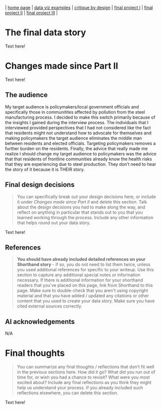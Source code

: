 | [home page](https://maddiec1.github.io/maddie-curtis-porfolio/) | [data viz examples](dataviz-examples) | [critique by design](critique-by-design) | [final project I](final-project-part-one) | [final project II](final-project-part-two) | [final project III](final-project-part-three) |

# The final data story

Text here!

# Changes made since Part II

Text here!

## The audience

My target audience is policymakers/local government officials and specifically those in communitites affected by pollution from the steel manufacturing process. I decided to make this switch primarily because of the insights I gained during the interview process. The individuals that I interviewed provided perspectives that I had not considered like the fact that residents might not understand how to advocate for themselves and making policymakers the target audience eliminates the middle man between residents and elected officials. Targeting policymakers removes a further burden on the residents. Finally, the advice that really made me realize I should change my target audience to policymakers was the advice that that residents of frontline communities already know the health risks that they are experiencing due to steel production. They don’t need to hear the story of it because it is THEIR story.


## Final design decisions
> You can specifically break out your design decisions here, or include it under *Changes made since Part II* and delete this section. Talk about the design decisions you had to make along the way, and reflect on anything in particular that stands out to you that you learned working through the process.  Include any other information that helps round out your data story. 

Text here!

## References
> **You should have already included detailed references on your Shorthand story** - if so, you do not need to list them twice, unless you used additional references for specific to your writeup. Use this section to capture any additional special notes or information necessary. If there is additional information for your shorthand readers that you've placed on this page, link from Shorthand to this page. Make sure to double-check that you aren't using copyright material and that you have added / updated any citations or other content that you used to create your data story.  Make sure you have cited external sources correctly.

## AI acknowledgements

N/A

# Final thoughts
> You can summarize any final thoughts / reflections that don't fit well in the previous sections here.  How did it go?  What did you run out of time for, or wish you had a chance to revisit?  What were you most excited about?  Include any final reflections as you think they might help us understand your process.  If you already included such reflections elsewhere, you can delete this section. 

Text here!


